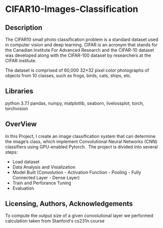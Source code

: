# CIFAR10-Images-Classification

## Description
The CIFAR10 small photo classification problem is a standard dataset used in computer vision and deep learning. CIFAR is an acronym that stands for the Canadian Institute For Advanced Research and the CIFAR-10 dataset was developed along with the CIFAR-100 dataset by researchers at the CIFAR institute.

The dataset is comprised of 60,000 32×32 pixel color photographs of objects from 10 classes, such as frogs, birds, cats, ships, etc.

## Libraries
python 3.7.1 pandas, numpy, matplotlib, seaborn, livelossplot, torch, torchvision
## OverView
In this Project, I create an image classification system that can determine the image’s class, which implement Convolutional Neural Networks (CNN) classifiers using GPU-enabled Pytorch. 
The project is divided into several steps:
* Load dataset
* Data Analysis and Visialization
* Model Built (Convolution - Activation Function - Pooling - Fully Connected Layer - Dense Layer)
* Train and Perforance Tuning
* Evaluation

## Licensing, Authors, Acknowledgements
To compute the output size of a given convolutional layer we performed calculation taken from Stanford's cs231n course
